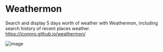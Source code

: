 # Weathermon
Search and display 5 days worth of weather with Weathermon, including search history of recent places weather.
https://jconnro.github.io/weathermon/

![image](https://user-images.githubusercontent.com/14891319/120723881-a0695080-c4a0-11eb-9284-13093c1b2e52.png)
